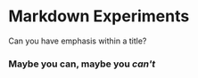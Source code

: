 # Markdown Experiments

Can you have emphasis within a title?

### Maybe you **can**, maybe you *can't*
